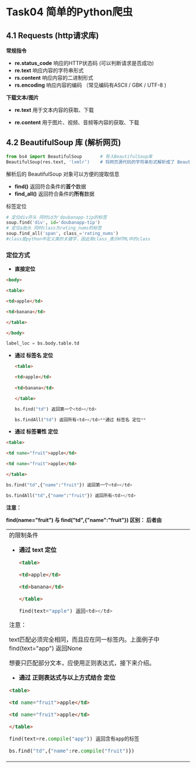 # Task04	简单的Python爬虫

## 4.1	Requests (http请求库)

**常规指令**

- **re.status_code** 	响应的HTTP状态码 (可以判断请求是否成功)
- **re.text**                   响应内容的字符串形式
- **rs.content**            响应内容的二进制形式
- **rs.encoding**          响应内容的编码 （常见编码有ASCII / GBK / UTF-8 )

**下载文本/图片**

- **re.text**                   用于文本内容的获取、下载

- **re.content**           用于图片、视频、音频等内容的获取、下载



## 4.2	BeautifulSoup 库 (解析网页)

```python
from bs4 import BeautifulSoup 		# 导入BeautifulSoup库
BeautifulSoup(res.text, 'lxmlr’) 	# 将网页源代码的字符串形式解析成了 BeautifulSoup 对象
```

解析后的 BeautifulSoup 对象可以方便的提取信息

- **find()** 					返回符合条件的**首个**数据
- **find_all()**               返回符合条件的**所有**数据

标签定位

```python
# 定位div开头 同时id为'doubanapp-tip的标签
soup.find('div', id='doubanapp-tip')
# 定位a抬头 同时class为rating_nums的标签
soup.find_all('span', class_='rating_nums')
#class是python中定义类的关键字，因此用class_表示HTML中的class
```

### 定位方式

- **直接定位**

```HTML
<body>

<table>

<td>apple</td>

<td>banana</td>

</table>

</body>
```

```python
label_loc = bs.body.table.td
```

- **通过 标签名 定位**

  ```html
  <table>
  
  <td>apple</td>
      
  <td>banana</td>
  
  </table>
  ```

  ```python
  bs.find("td") 返回第一个<td></td>
  
  bs.findAll("td") 返回所有<td></td>**通过 标签名 定位**
  ```

<table>

- **通过 标签署性 定位**

```html
<table>

<td name="fruit">apple</td>

<td name="fruit">apple</td>

</table>
```

```python
bs.find("td",{"name":"fruit"}) 返回第一个<td></td>

bs.findAll("td",{"name":"fruit"}) 返回所有<td></td>
```

**注意：**

**find(name="fruit") 与  find("td",{"name":"fruit"})  区别： 后者由<td>的限制条件**



- **通过 text 定位**

  ```html
  <table>
  
  <td>apple</td>
  
  <td>banana</td>
  
  </table>
  ```

  ```python
  find(text="apple") 返回<td></td>
  ```

注意：

text匹配必须完全相同，而且应在同一标签内。上面例子中 find(text="app") 返回None

想要只匹配部分文本，应使用正则表达式，接下来介绍。

- **通过 正则表达式与以上方式结合 定位**

```html
<table>

<td name="fruit">apple</td>

<td name="fruit">apple</td>

</table>
```

```python
find(text=re.compile("app")) 返回含有app的标签

bs.find("td",{"name":re.compile("fruit")})
```

